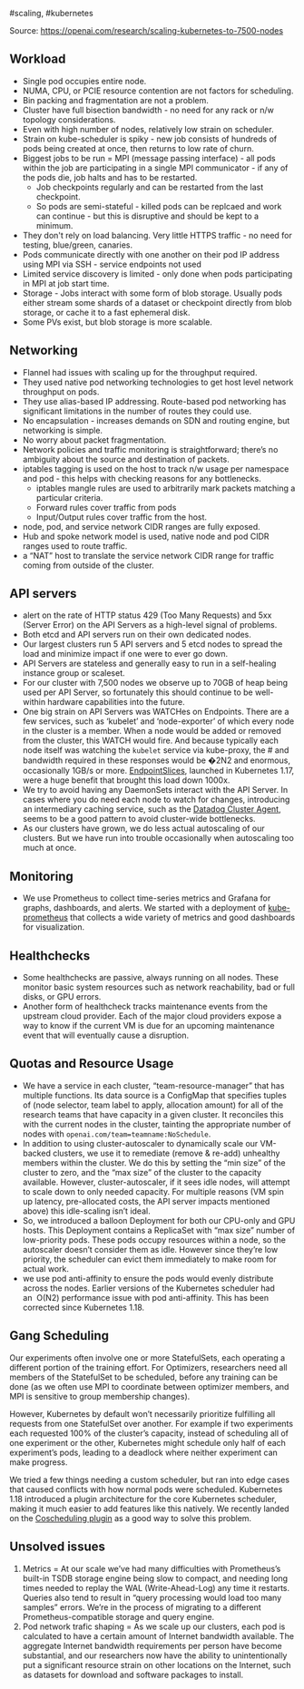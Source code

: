 #scaling, #kubernetes

Source: https://openai.com/research/scaling-kubernetes-to-7500-nodes 
## Workload 

- Single pod occupies entire node.
- NUMA, CPU, or PCIE resource contention are not factors for scheduling.
- Bin packing and fragmentation are not a problem.
- Cluster have full bisection bandwidth - no need for any rack or n/w topology considerations.
- Even with high number of nodes, relatively low strain on scheduler.
- Strain on kube-scheduler is spiky - new job consists of hundreds of pods being created at once, then returns to low rate of churn.
- Biggest jobs to be run = MPI (message passing interface) - all pods within the job are participating in a single MPI communicator - if any of the pods die, job halts and has to be restarted.
	- Job checkpoints regularly and can be restarted from the last checkpoint.
	- So pods are semi-stateful - killed pods can be replcaed and work can continue - but this is disruptive and should be kept to a minimum.
- They don't rely on load balancing. Very little HTTPS traffic - no need for testing, blue/green, canaries.
- Pods communicate directly with one another on their pod IP address using MPI via SSH - service endpoints not used
- Limited service discovery is limited - only done when pods participating in MPI at job start time.
- Storage - Jobs interact with some form of blob storage. Usually pods either stream some shards of a dataset or checkpoint directly from blob storage, or cache it to a fast ephemeral disk. 
- Some PVs exist, but blob storage is more scalable. 
## Networking
- Flannel had issues with scaling up for the throughput required.
- They used native pod networking technologies to get host level network throughput on pods.
- They use alias-based IP addressing. Route-based pod networking has significant limitations in the number of routes they could use.
- No encapsulation - increases demands on SDN and routing engine, but networking is simple. 
- No worry about packet fragmentation.
- Network policies and traffic monitoring is straightforward; there’s no ambiguity about the source and destination of packets.
- iptables tagging is used on the host to track n/w usage per namespace and pod - this helps with checking reasons for any bottlenecks.
	- iptables mangle rules are used to arbitrarily mark packets matching a particular criteria.
	- Forward rules cover traffic from pods
	- Input/Output rules cover traffic from the host.
- node, pod, and service network CIDR ranges are fully exposed.
- Hub and spoke network model is used, native node and pod CIDR ranges used to route traffic.
- a “NAT” host to translate the service network CIDR range for traffic coming from outside of the cluster.
## API servers
- alert on the rate of HTTP status 429 (Too Many Requests) and 5xx (Server Error) on the API Servers as a high-level signal of problems.
- Both etcd and API servers run on their own dedicated nodes. 
- Our largest clusters run 5 API servers and 5 etcd nodes to spread the load and minimize impact if one were to ever go down.
- API Servers are stateless and generally easy to run in a self-healing instance group or scaleset.
- For our cluster with 7,500 nodes we observe up to 70GB of heap being used per API Server, so fortunately this should continue to be well-within hardware capabilities into the future.
- One big strain on API Servers was WATCHes on Endpoints. There are a few services, such as ‘kubelet’ and ‘node-exporter’ of which every node in the cluster is a member. When a node would be added or removed from the cluster, this WATCH would fire. And because typically each node itself was watching the `kubelet` service via kube-proxy, the # and bandwidth required in these responses would be �2N2 and enormous, occasionally 1GB/s or more. [EndpointSlices](https://kubernetes.io/docs/concepts/services-networking/endpoint-slices/), launched in Kubernetes 1.17, were a huge benefit that brought this load down 1000x.
- We try to avoid having any DaemonSets interact with the API Server. In cases where you do need each node to watch for changes, introducing an intermediary caching service, such as the [Datadog Cluster Agent](https://docs.datadoghq.com/agent/cluster_agent/), seems to be a good pattern to avoid cluster-wide bottlenecks.
- As our clusters have grown, we do less actual autoscaling of our clusters. But we have run into trouble occasionally when autoscaling too much at once.

## Monitoring
- We use Prometheus to collect time-series metrics and Grafana for graphs, dashboards, and alerts. We started with a deployment of [kube-prometheus](https://github.com/coreos/kube-prometheus) that collects a wide variety of metrics and good dashboards for visualization.

## Healthchecks

- Some healthchecks are passive, always running on all nodes. These monitor basic system resources such as network reachability, bad or full disks, or GPU errors.
- Another form of healthcheck tracks maintenance events from the upstream cloud provider. Each of the major cloud providers expose a way to know if the current VM is due for an upcoming maintenance event that will eventually cause a disruption.

## Quotas and Resource Usage
- We have a service in each cluster, “team-resource-manager” that has multiple functions. Its data source is a ConfigMap that specifies tuples of (node selector, team label to apply, allocation amount) for all of the research teams that have capacity in a given cluster. It reconciles this with the current nodes in the cluster, tainting the appropriate number of nodes with `openai.com/team=teamname:NoSchedule`.
- In addition to using cluster-autoscaler to dynamically scale our VM-backed clusters, we use it to remediate (remove & re-add) unhealthy members within the cluster. We do this by setting the “min size” of the cluster to zero, and the “max size” of the cluster to the capacity available. However, cluster-autoscaler, if it sees idle nodes, will attempt to scale down to only needed capacity. For multiple reasons (VM spin up latency, pre-allocated costs, the API server impacts mentioned above) this idle-scaling isn’t ideal.
- So, we introduced a balloon Deployment for both our CPU-only and GPU hosts. This Deployment contains a ReplicaSet with “max size” number of low-priority pods. These pods occupy resources within a node, so the autoscaler doesn’t consider them as idle. However since they’re low priority, the scheduler can evict them immediately to make room for actual work.
- we use pod anti-affinity to ensure the pods would evenly distribute across the nodes. Earlier versions of the Kubernetes scheduler had an  O(N2) performance issue with pod anti-affinity. This has been corrected since Kubernetes 1.18.

## Gang Scheduling
Our experiments often involve one or more StatefulSets, each operating a different portion of the training effort. For Optimizers, researchers need all members of the StatefulSet to be scheduled, before any training can be done (as we often use MPI to coordinate between optimizer members, and MPI is sensitive to group membership changes).

However, Kubernetes by default won’t necessarily prioritize fulfilling all requests from one StatefulSet over another. For example if two experiments each requested 100% of the cluster’s capacity, instead of scheduling all of one experiment or the other, Kubernetes might schedule only half of each experiment’s pods, leading to a deadlock where neither experiment can make progress.

We tried a few things needing a custom scheduler, but ran into edge cases that caused conflicts with how normal pods were scheduled. Kubernetes 1.18 introduced a plugin architecture for the core Kubernetes scheduler, making it much easier to add features like this natively. We recently landed on the [Coscheduling plugin](https://github.com/kubernetes/enhancements/pull/1463) as a good way to solve this problem.

## Unsolved issues
1. Metrics = At our scale we’ve had many difficulties with Prometheus’s built-in TSDB storage engine being slow to compact, and needing long times needed to replay the WAL (Write-Ahead-Log) any time it restarts. Queries also tend to result in “query processing would load too many samples” errors. We’re in the process of migrating to a different Prometheus-compatible storage and query engine.
2. Pod network trafic shaping = As we scale up our clusters, each pod is calculated to have a certain amount of Internet bandwidth available. The aggregate Internet bandwidth requirements per person have become substantial, and our researchers now have the ability to unintentionally put a significant resource strain on other locations on the Internet, such as datasets for download and software packages to install.